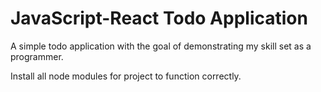 # JavaScript-React Todo Application
A simple todo application with the goal of demonstrating my skill set as a programmer.

Install all node modules for project to function correctly.
